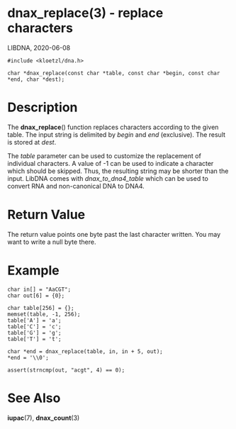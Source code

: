 # dnax_replace(3) - replace characters

LIBDNA, 2020-06-08

    #include <kloetzl/dna.h>
    
    char *dnax_replace(const char *table, const char *begin, const char *end, char *dest);


# Description

The **dnax\_replace**() function replaces characters according to the given table. The input string is delimited by _begin_ and _end_ (exclusive). The result is stored at _dest_.

The _table_ parameter can be used to customize the replacement of individual characters. A value of -1 can be used to indicate a character which should be skipped. Thus, the resulting string may be shorter than the input. LibDNA comes with _dnax\_to\_dna4\_table_ which can be used to convert RNA and non-canonical DNA to DNA4.


# Return Value

The return value points one byte past the last character written. You may want to write a null byte there.


# Example

    char in[] = "AaCGT";
    char out[6] = {0};

    char table[256] = {};
    memset(table, -1, 256);
    table['A'] = 'a';
    table['C'] = 'c';
    table['G'] = 'g';
    table['T'] = 't';

    char *end = dnax_replace(table, in, in + 5, out);
    *end = '\\0';

    assert(strncmp(out, "acgt", 4) == 0);


# See Also

**iupac**(7),
**dnax_count**(3)
